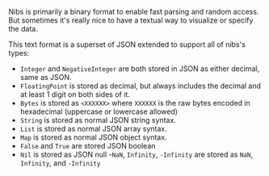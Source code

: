 Nibs is primarily a binary format to enable fast parsing and random access.  But sometimes it's really nice to have a textual way to visualize or specify the data.

This text format is a superset of JSON extended to support all of nibs's types:

- `Integer` and `NegativeInteger` are both stored in JSON as either decimal, same as JSON.
- `FloatingPoint` is stored as decimal, but always includes the decimal and at least 1 digit on both sides of it.
- `Bytes` is stored as `<XXXXXX>` where `XXXXXX` is the raw bytes encoded in hexadecimal (uppercase or lowercase allowed)
- `String` is stored as normal JSON string syntax.
- `List` is stored as normal JSON array syntax.
- `Map` is stored as normal JSON object syntax.
- `False` and `True` are stored JSON boolean
- `Nil` is stored as JSON null
 -`NaN`, `Infinity`, `-Infinity` are stored as `NaN`, `Infinity`, and `-Infinity`
